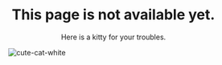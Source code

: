 <div align="center"><h1>This page is not available yet.</h1></div>
<div align="center">Here is a kitty for your troubles.</div>

<div align="center" style="width:200px; height:200px;">
  
![cute-cat-white](https://github.com/cattelia/cattelia.github.io/assets/16729225/324cfaa2-154e-4d38-93c0-444d9aa5e8bc)
  
</div>
